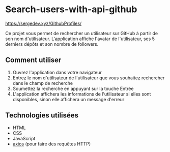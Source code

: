 # Search-users-with-api-github

https://sergedev.xyz/GithubProfiles/

Ce projet vous permet de rechercher un utilisateur sur GitHub à partir de son nom d'utilisateur. L'application affiche l'avatar de l'utilisateur, ses 5 derniers dépôts et son nombre de followers.

## Comment utiliser

1. Ouvrez l'application dans votre navigateur
2. Entrez le nom d'utilisateur de l'utilisateur que vous souhaitez rechercher dans le champ de recherche
3. Soumettez la recherche en appuyant sur la touche Entrée
4. L'application affichera les informations de l'utilisateur si elles sont disponibles, sinon elle affichera un message d'erreur

## Technologies utilisées

- HTML
- CSS
- JavaScript
- [axios](https://github.com/axios/axios) (pour faire des requêtes HTTP)

